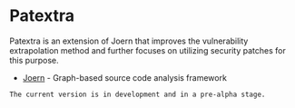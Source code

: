# Patextra
Patextra is an extension of Joern that improves the vulnerability extrapolation method and further focuses on utilizing security patches for this purpose.

 - [Joern] - Graph-based source code analysis framework

`The current version is in development and in a pre-alpha stage.`


[//]: #
   [Joern]: <https://github.com/octopus-platform/joern>
